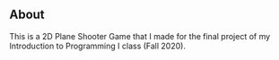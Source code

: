 ## About

This is a 2D Plane Shooter Game that I made for the final project of my Introduction to Programming I class (Fall 2020).
